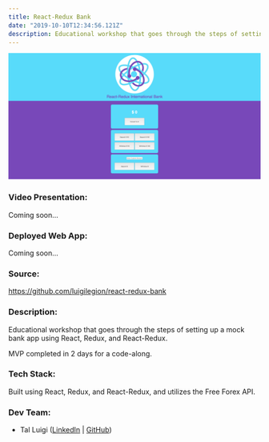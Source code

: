 ```yaml
---
title: React-Redux Bank
date: "2019-10-10T12:34:56.121Z"
description: Educational workshop that goes through the steps of setting up a mock bank app using React, Redux, and React-Redux.
---
```


![React-Redux Bank Screenshot](./react-redux-bank.png)

### Video Presentation:

Coming soon...

### Deployed Web App:

Coming soon...

### Source:

https://github.com/luigilegion/react-redux-bank

### Description:

Educational workshop that goes through the steps of setting up a mock bank app using React, Redux, and React-Redux.

MVP completed in 2 days for a code-along.

### Tech Stack:

Built using React, Redux, and React-Redux, and utilizes the Free Forex API.

### Dev Team:

- Tal Luigi ([LinkedIn](https://www.linkedin.com/in/talluigi) | [GitHub](https://github.com/luigilegion))
